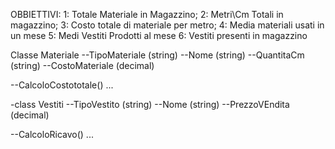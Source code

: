 OBBIETTIVI:
1: Totale Materiale in Magazzino;
2: Metri\Cm Totali in magazzino;
3: Costo totale di materiale per metro;
4: Media materiali usati in un mese
5: Medi Vestiti Prodotti al mese
6: Vestiti presenti in magazzino


Classe Materiale
--TipoMateriale (string)
--Nome (string)
--QuantitaCm (string)
--CostoMateriale (decimal)

--CalcoloCostototale()
...

-class Vestiti
--TipoVestito (string)
--Nome (string)
--PrezzoVEndita (decimal)

--CalcoloRicavo()
...
